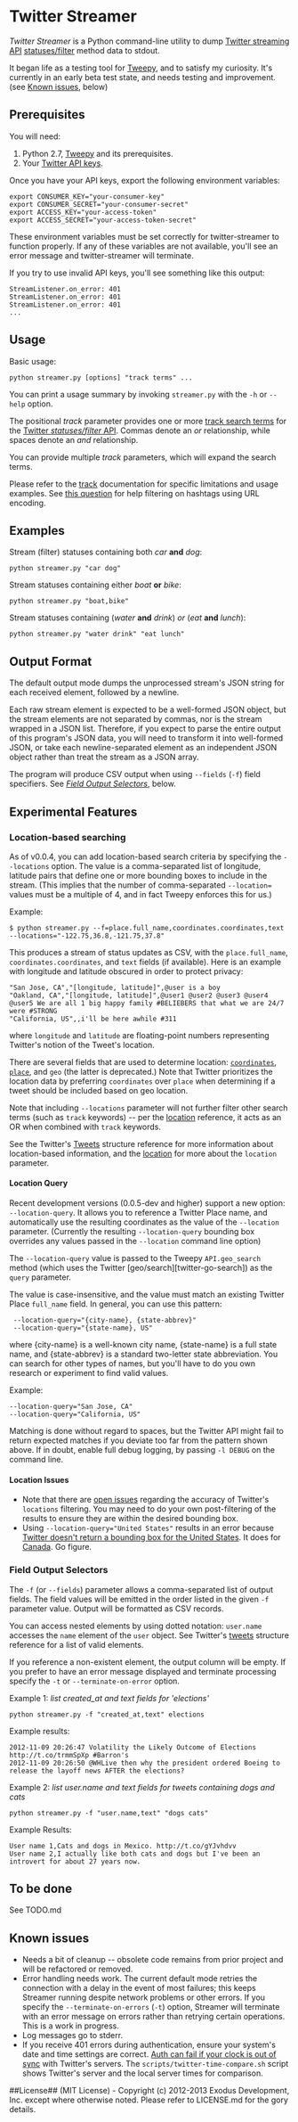 # Twitter Streamer #
*Twitter Streamer* is a Python command-line utility to dump [Twitter streaming API][streaming-apis]
[statuses/filter][statuses-filter] method data to stdout.

It began life as a testing tool for [Tweepy][tweepy], and to satisfy my curiosity.
It's currently in an early beta test state, and needs testing and improvement.
(see [Known issues](#known-issues), below)

## Prerequisites ##
You will need:

 1. Python 2.7, [Tweepy][tweepy] and its prerequisites.
 2. Your [Twitter API keys][twitter-api-keys].

Once you have your API keys, export the following environment variables:

    export CONSUMER_KEY="your-consumer-key"
    export CONSUMER_SECRET="your-consumer-secret"
    export ACCESS_KEY="your-access-token"
    export ACCESS_SECRET="your-access-token-secret"

These environment variables must be set correctly for twitter-streamer to
function properly.  If any of these variables are not available, you'll see
an error message and twitter-streamer will terminate.

If you try to use invalid API keys, you'll see something like this output:

    StreamListener.on_error: 401
    StreamListener.on_error: 401
    StreamListener.on_error: 401
    ...

## Usage ##
Basic usage:

    python streamer.py [options] "track terms" ...

You can print a usage summary by invoking `streamer.py` with the `-h` or `--help` option.

The positional *track* parameter provides one or more [track search terms][parameters-track] for the [Twitter
*statuses/filter* API][statuses-filter].  Commas denote an *or* relationship, while spaces
denote an *and* relationship.

You can provide multiple *track* parameters, which will expand the search terms.

Please refer to the [track][parameters-track] documentation for specific limitations and
usage examples.  See [this question][twitter-track-hashtags] for help filtering on hashtags using
URL encoding.

## Examples ##
Stream (filter) statuses containing both *car* **and** *dog*:

    python streamer.py "car dog"

Stream statuses containing either *boat* **or** *bike*:

    python streamer.py "boat,bike"

Stream statuses containing (*water* **and** *drink*) *or* (*eat* **and** *lunch*):

    python streamer.py "water drink" "eat lunch"

## Output Format ##
The default output mode dumps the unprocessed stream's JSON string for each received
element, followed by a newline.

Each raw stream element is expected to be a well-formed JSON object, but the
stream elements are not separated by commas, nor is the stream wrapped in a JSON
list.  Therefore, if you expect to parse the entire output of this program's JSON
data, you will need to transform it into well-formed JSON, or take each newline-separated
element as an independent JSON object rather than treat the stream as a JSON array.

The program will produce CSV output when using `--fields` (`-f`) field specifiers.
See [*Field Output Selectors*](#field-output-selectors), below.
## Experimental Features ##
### Location-based searching ###
As of v0.0.4, you can add location-based search criteria by specifying the `--locations`
option.  The value is a comma-separated list of longitude, latitude pairs that
define one or more bounding boxes to include in the stream.  (This implies that
the number of comma-separated `--location=` values must be a multiple of 4, and
in fact Tweepy enforces this for us.)

Example:

    $ python streamer.py --f=place.full_name,coordinates.coordinates,text --locations="-122.75,36.8,-121.75,37.8"

This produces a stream of status updates as CSV, with the `place.full_name`,
`coordinates.coordinates`, and `text` fields (if available).  Here is
an example with longitude and latitude obscured in order to protect privacy:

    "San Jose, CA","[longitude, latitude]",@user is a boy
    "Oakland, CA","[longitude, latitude]",@user1 @user2 @user3 @user4 @user5 We are all 1 big happy family #BELIEBERS that what we are 24/7 were #STRONG
    "California, US",,i'll be here awhile #311

where `longitude` and `latitude` are floating-point numbers representing Twitter's
notion of the Tweet's location.

There are several fields that are used to determine location: [`coordinates`][twitter-coordinates],
[`place`][twitter-place], and `geo` (the latter is deprecated.)  Note that
Twitter prioritizes the location data by preferring `coordinates` over `place` when
determining if a tweet should be included based on geo location.

Note that including `--locations`
parameter will not further filter other search terms (such as `track` keywords)
-- per the [location][parameters-location] reference, it acts as an OR when
combined with `track` keywords.

See the Twitter's [Tweets][twitter-tweets] structure reference for more information
about location-based information, and the [location][parameters-location] for more
about the `location` parameter.

#### Location Query ####
Recent development versions (0.0.5-dev and higher) support a new option:
`--location-query`.  It allows you to reference a Twitter Place name, and
automatically use the resulting coordinates as the value of the `--location`
parameter.  (Currently the resulting `--location-query` bounding box overrides
any values passed in the `--location` command line option)

The `--location-query` value is passed to the Tweepy `API.geo_search` method
(which uses the Twitter [geo/search][twitter-go-search]) as the `query` parameter.

The value is case-insensitive, and the value must match an existing Twitter Place
`full_name` field.  In general, you can use this pattern:

     --location-query="{city-name}, {state-abbrev}"
     --location-query="{state-name}, US"

where {city-name} is a well-known city name, {state-name} is a full state name,
and {state-abbrev} is a standard two-letter state abbreviation.  You can search
for other types of names, but you'll have to do you own research or experiment
to find valid values.

Example:

    --location-query="San Jose, CA"
    --location-query="California, US"

Matching is done without regard to spaces, but
the Twitter API might fail to return expected matches if you deviate too far from the
pattern shown above.  If in doubt, enable full debug logging, by passing
`-l DEBUG` on the command line.

#### Location Issues ####
* Note that there are [open issues](https://dev.twitter.com/issues/295) regarding
the accuracy of Twitter's `locations` filtering.  You may need to do your own
post-filtering of the results to ensure they are within the desired bounding
box.
* Using `--location-query="United States"` results in an error because [Twitter
doesn't return a bounding box for the United States][lookup-usa].  It does for
[Canada][lookup-canada].  Go figure.

### Field Output Selectors ###
The `-f` (or `--fields`) parameter allows a comma-separated list of output fields.
The field values will be emitted in the order listed in the given `-f`
parameter value.  Output will be formatted as CSV records.

You can access nested elements by using dotted notation: `user.name` accesses
the `name` element of the `user` object.  See Twitter's [tweets][twitter-tweets]
structure reference for a list of valid elements.

If you reference a non-existent element, the output column will be empty.
If you prefer to have an error message displayed and terminate processing
specify the `-t` or `--terminate-on-error` option.

Example 1: *list created_at and text fields for 'elections'*

    python streamer.py -f "created_at,text" elections

Example results:

    2012-11-09 20:26:47 Volatility the Likely Outcome of Elections http://t.co/trmmSpXp #Barron's
    2012-11-09 20:26:50 @WHLive then why the president ordered Boeing to release the layoff news AFTER the elections?

Example 2: *list user.name and text fields for tweets containing dogs *and* cats*

    python streamer.py -f "user.name,text" "dogs cats"

Example Results:

    User name 1,Cats and dogs in Mexico. http://t.co/gYJvhdvv
    User name 2,I actually like both cats and dogs but I've been an introvert for about 27 years now.

## To be done ##
See TODO.md
## Known issues ##
* Needs a bit of cleanup -- obsolete code remains from prior project and will
be refactored or removed.
* Error handling needs work.
    The current default mode retries the connection with a delay
in the event of most failures; this keeps Streamer running despite network
problems or other errors.
    If you specify the `--terminate-on-errors` (`-t`) option, Streamer will
    terminate with an error message on errors rather than retrying certain
    operations.  This is a work in progress.
* Log messages go to stderr.
* If you receive 401 errors during authentication, ensure your system's date and
time settings are correct.  [Auth can fail if your clock is out of sync][twitter-401-error] with
Twitter's servers.  The `scripts/twitter-time-compare.sh` script shows
Twitter's server and the local server times for comparison.


##License##
(MIT License) - Copyright (c) 2012-2013 Exodus Development, Inc. except where
otherwise noted.  Please refer to LICENSE.md for the gory details.

[streaming-apis]: https://dev.twitter.com/docs/streaming-apis
[parameters-track]: https://dev.twitter.com/docs/streaming-apis/parameters#track
[statuses-filter]: https://dev.twitter.com/docs/api/1.1/post/statuses/filter
[twitter-api-keys]: https://dev.twitter.com/docs/faq#7447
[tweepy]: https://github.com/tweepy/tweepy
[twitter-tweets]: https://dev.twitter.com/docs/platform-objects/tweets
[parameters-location]: https://dev.twitter.com/docs/streaming-apis/parameters#locations
[twitter-place]: https://dev.twitter.com/docs/platform-objects/places
[twitter-coordinates]: https://dev.twitter.com/docs/platform-objects/tweets#obj-coordinates
[twitter-401-error]: https://dev.twitter.com/discussions/6778
[twitter-geo-search]: https://dev.twitter.com/docs/api/1/get/geo/search
[lookup-usa]: http://api.twitter.com/1/geo/id/96683cc9126741d1.json
[lookup-canada]: http://api.twitter.com/1/geo/id/3376992a082d67c7.json
[twitter-track-hashtags]: https://dev.twitter.com/discussions/7483